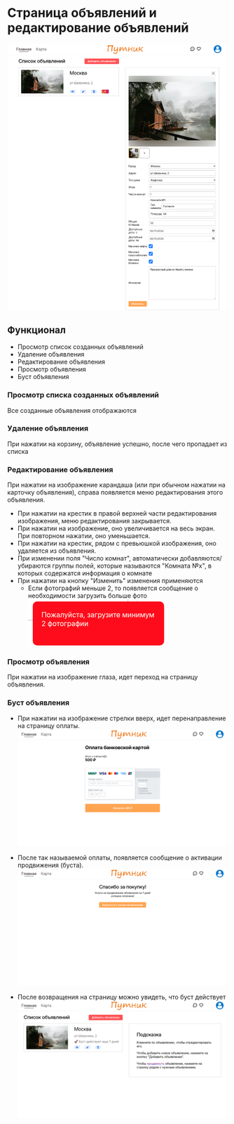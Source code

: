 # Страница объявлений и редактирование объявлений

![Страница редактирования объявлений](assets/page.png)

## Функционал

-   Просмотр список созданных объявлений
-   Удаление объявления
-   Редактирование объявления
-   Просмотр объявления
-   Буст объявления

### Просмотр списка созданных объявлений

Все созданные объявления отображаются

### Удаление объявления

При нажатии на корзину, объявление успешно, после чего пропадает из списка

### Редактирование объявления

При нажатии на изображение карандаша (или при обычном нажатии на карточку объявления), справа появляется меню редактирования этого объявления.

-   При нажатии на крестик в правой верхней части редактирования изображения, меню редактирования закрывается.
-   При нажатии на изображение, оно увеличивается на весь экран. При повторном нажатии, оно уменьшается.
-   При нажатии на крестик, рядом с превьюшкой изображения, оно удаляется из объявления.
-   При изменении поля "Число комнат", автоматически добавляются/убираются группы полей, которые называются "Комната №x", в которых содержатся информация о комнате
-   При нажатии на кнопку "Изменить" изменения применяются
    -   Если фотографий меньше 2, то появляется сообщение о необходимости загрузить больше фото  
        ![alt text](assets/alert.png)

### Просмотр объявления

При нажатии на изображение глаза, идет переход на страницу объявления.

### Буст объявления

-   При нажатии на изображение стрелки вверх, идет перенаправление на страницу оплаты.
    ![payment page](assets/payment.png)

-   После так называемой оплаты, появляется сообщение о активации продвижения (буста).  
    ![payment page](assets/success.png)
-   После возвращения на страницу можно увидеть, что буст действует  
    ![ad list page with boosted ad](assets/page-with-boosted.png)
